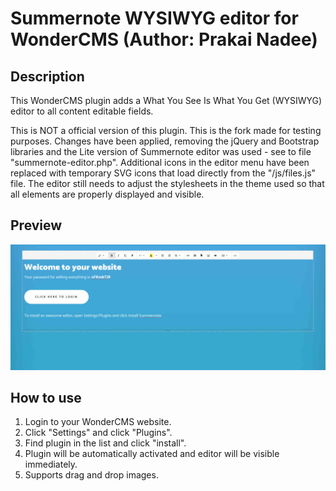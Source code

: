 # Summernote WYSIWYG editor for WonderCMS (Author: Prakai Nadee)

## Description
This WonderCMS plugin adds a What You See Is What You Get (WYSIWYG) editor to all content editable fields.

This is NOT a official version of this plugin. This is the fork made for testing purposes. 
Changes have been applied, removing the jQuery and Bootstrap libraries and the Lite version of Summernote editor was used - see to file "summernote-editor.php". Additional icons in the editor menu have been replaced with temporary SVG icons that load directly from the "/js/files.js" file. The editor still needs to adjust the stylesheets in the theme used so that all elements are properly displayed and visible.

## Preview
![Plugin preview](/preview.jpg)

## How to use
1. Login to your WonderCMS website.
2. Click "Settings" and click "Plugins".
3. Find plugin in the list and click "install".
4. Plugin will be automatically activated and editor will be visible immediately.
5. Supports drag and drop images.
